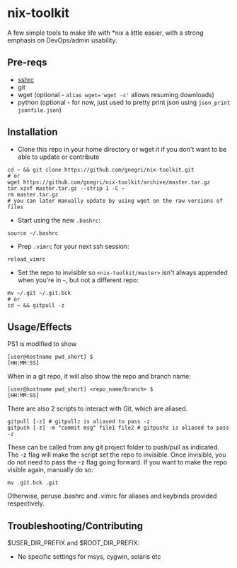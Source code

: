 # nix-toolkit
A few simple tools to make life with \*nix a little easier, with a strong emphasis on DevOps/admin usability.

## Pre-reqs ##
* [sshrc](https://github.com/Russell91/sshrc)
* git
* wget (optional - `alias wget='wget -c'` allows resuming downloads)
* python (optional - for now, just used to pretty print json using `json_print jsonfile.json`)

## Installation ##
* Clone this repo in your home directory or wget it if you don't want to be able to update or contribute
```
cd ~ && git clone https://github.com/gnegri/nix-toolkit.git
# or
wget https://github.com/gnegri/nix-toolkit/archive/master.tar.gz
tar xzvf master.tar.gz --strip 1 -C ~
rm master.tar.gz
# you can later manually update by using wget on the raw versions of files
```
* Start using the new `.bashrc`:
```
source ~/.bashrc
```
* Prep `.vimrc` for your next ssh session:
```
reload_vimrc
```
* Set the repo to invisible so `<nix-toolkit/master>` isn't always appended when you're in `~`, but not a different repo:
```
mv ~/.git ~/.git.bck
# or
cd ~ && gitpull -z
```

## Usage/Effects ##
PS1 is modified to show 
```
[user@hostname pwd_short] $                                       [HH:MM:SS]
```

When in a git repo, it will also show the repo and branch name:
```
[user@hostname pwd_short] <repo_name/branch> $                    [HH:MM:SS] 
```

There are also 2 scripts to interact with Git, which are aliased.
```
gitpull [-z] # gitpullz is aliased to pass -z
gitpush [-z] -m "commit msg" file1 file2 # gitpushz is aliased to pass -z
```

These can be called from any git project folder to push/pull as indicated. The -z flag will make the script set the repo to invisible. Once invisible, you do not need to pass the -z flag going forward. If you want to make the repo visible again, manually do so:
```
mv .git.bck .git
```

Otherwise, peruse .bashrc and .vimrc for aliases and keybinds provided respectively.

## Troubleshooting/Contributing ##
$USER_DIR_PREFIX and $ROOT_DIR_PREFIX:
* No specific settings for msys, cygwin, solaris etc
